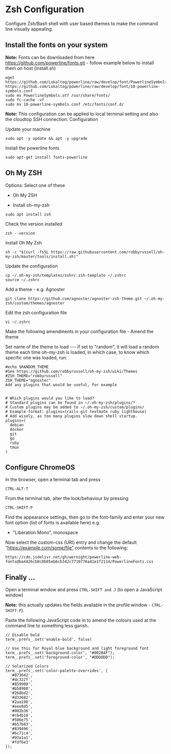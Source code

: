 # Zsh Configuration
 
Configure Zsh/Bash shell with user based themes to make the command line visually appealing.

## Install the fonts on your system

__Note:__ Fonts can be downloaded from here
https://github.com/powerline/fonts.git - follow example below to install them on host (install.sh)

```
wget https://github.com/Lokaltog/powerline/raw/develop/font/PowerlineSymbols.otf https://github.com/Lokaltog/powerline/raw/develop/font/10-powerline-symbols.conf
sudo mv PowerlineSymbols.otf /usr/share/fonts/
sudo fc-cache -vf
sudo mv 10-powerline-symbols.conf /etc/fonts/conf.d/
```


__Note:__ This configuration can be applied to local terminal setting and also the cloudtop SSH connection.
Configuration 

Update your machine
```
sudo apt -y update && apt -y upgrade
```

Install the powerline fonts
```
sudo apt-get install fonts-powerline
```


## Oh My ZSH

Options: Select one of these 

* Oh My ZSH

* Install oh-my-zsh


```
sudo apt install zsh
```


Check the version installed

```
zsh --version
```


Install Oh My Zsh

```
sh -c "$(curl -fsSL https://raw.githubusercontent.com/robbyrussell/oh-my-zsh/master/tools/install.sh)"
```

Update the configuration
```
cp ~/.oh-my-zsh/templates/zshrc.zsh-template ~/.zshrc
source ~/.zshrc
```
Add a theme - e.g. Agnoster

```
git clone https://github.com/agnoster/agnoster-zsh-theme.git ~/.oh-my-zsh/custom/themes/agnoster
```

Edit the zsh configuration file

```
vi ~/.zshrc
```

Make the following amendments in your configuration file - Amend the theme


Set name of the theme to load --- if set to "random", it will load a random theme each time oh-my-zsh is loaded, in which case, to know which specific one was loaded, run: 

```
#echo $RANDOM_THEME
#See https://github.com/robbyrussell/oh-my-zsh/wiki/Themes
#ZSH_THEME="robbyrussell"
ZSH_THEME="agnoster"
Add any plugins that would be useful, for example


# Which plugins would you like to load?
# Standard plugins can be found in ~/.oh-my-zsh/plugins/*
# Custom plugins may be added to ~/.oh-my-zsh/custom/plugins/
# Example format: plugins=(rails git textmate ruby lighthouse)
# Add wisely, as too many plugins slow down shell startup.
plugins=(
  debian
  docker
  git
  go
  ruby
  tmux
)
```

## Configure ChromeOS
In the browser, open a terminal tab and press
```
CTRL-ALT-T
```

From the terminal tab, alter the look/behaviour by pressing
```
CTRL-SHIFT-P
```

Find the appearance settings, then go to the font-family and enter your new font option (list of fonts is available here) e.g.

* "Liberation Mono", monospace


Now select the custom-css (URI) entry and change the default “https://example.com/some/file” contents to the following:
```
https://cdn.jsdelivr.net/gh/wernight/powerline-web-fonts@ba4426cb0c0b05eb6cb342c7719776a41e1f2114/PowerlineFonts.css
```

## Finally …

Open a terminal window and press `CTRL-SHIFT and J` (to open a JavaScript window)  

__Note:__ this actually updates the fields available in the profile window - `CTRL-SHIFT-P`).

Paste the following JavaScript code in to amend the colours used at the command line to something less garish.

```
// Disable bold 
term_.prefs_.set('enable-bold', false) 

// Use this for Royal blue background and light foreground font 
term_.prefs_.set('background-color', "#002B4F");
term_.prefs_.set('foreground-color', "#DDDDDD");

// Solarized Colors
term_.prefs_.set('color-palette-overrides', [
  '#073642', 
  '#dc322f', 
  '#859900', 
  '#b58900', 
  '#268bd2', 
  '#d33682', 
  '#2aa198', 
  '#eee8d5', 
  '#002b36', 
  '#cb4b16', 
  '#586e75', 
  '#657b83', 
  '#839496', 
  '#6c71c4', 
  '#93a1a1', 
  '#fdf6e3'
]);

```


